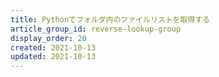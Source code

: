 ```yaml
---
title: Pythonでフォルダ内のファイルリストを取得する
article_group_id: reverse-lookup-group
display_order: 20
created: 2021-10-13
updated: 2021-10-13
---
```

